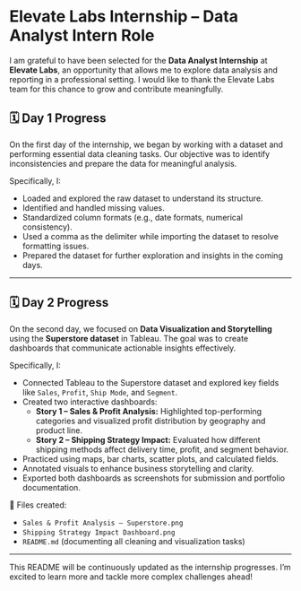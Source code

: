 # Elevate Labs Internship – Data Analyst Intern Role

I am grateful to have been selected for the **Data Analyst Internship** at **Elevate Labs**, an opportunity that allows me to explore data analysis and reporting in a professional setting. I would like to thank the Elevate Labs team for this chance to grow and contribute meaningfully.

## 🗓️ Day 1 Progress

On the first day of the internship, we began by working with a dataset and performing essential data cleaning tasks. Our objective was to identify inconsistencies and prepare the data for meaningful analysis. 

Specifically, I:
- Loaded and explored the raw dataset to understand its structure.
- Identified and handled missing values.
- Standardized column formats (e.g., date formats, numerical consistency).
- Used a comma as the delimiter while importing the dataset to resolve formatting issues.
- Prepared the dataset for further exploration and insights in the coming days.

---

## 🗓️ Day 2 Progress

On the second day, we focused on **Data Visualization and Storytelling** using the **Superstore dataset** in Tableau. The goal was to create dashboards that communicate actionable insights effectively.

Specifically, I:
- Connected Tableau to the Superstore dataset and explored key fields like `Sales`, `Profit`, `Ship Mode`, and `Segment`.
- Created two interactive dashboards:
  - **Story 1 – Sales & Profit Analysis:** Highlighted top-performing categories and visualized profit distribution by geography and product line.
  - **Story 2 – Shipping Strategy Impact:** Evaluated how different shipping methods affect delivery time, profit, and segment behavior.
- Practiced using maps, bar charts, scatter plots, and calculated fields.
- Annotated visuals to enhance business storytelling and clarity.
- Exported both dashboards as screenshots for submission and portfolio documentation.

📂 Files created:
- `Sales & Profit Analysis – Superstore.png`
- `Shipping Strategy Impact Dashboard.png`
- `README.md` (documenting all cleaning and visualization tasks)

---

This README will be continuously updated as the internship progresses. I’m excited to learn more and tackle more complex challenges ahead!
